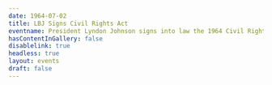 ```yaml
---
date: 1964-07-02
title: LBJ Signs Civil Rights Act
eventname: President Lyndon Johnson signs into law the 1964 Civil Rights Act. The landmark legislation prohibited discrimination on the basis of race, color, religion, sex or national origin. However, northern legislators in Congress ensured that the legislation would not upend segregation in the North. 
hasContentInGallery: false
disablelink: true
headless: true
layout: events
draft: false
---
```

